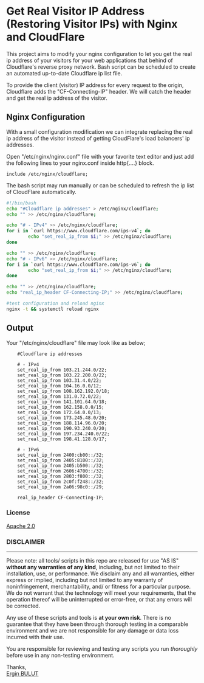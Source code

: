 # Get Real Visitor IP Address (Restoring Visitor IPs) with Nginx and CloudFlare
This project aims to modify your nginx configuration to let you get the real ip address of your visitors for your web applications that behind of Cloudflare's reverse proxy network. Bash script can be scheduled to create an automated up-to-date Cloudflare ip list file.

To provide the client (visitor) IP address for every request to the origin, Cloudflare adds the "CF-Connecting-IP" header. We will catch the header and get the real ip address of the visitor.

## Nginx Configuration
With a small configuration modification we can integrate replacing the real ip address of the visitor instead of getting CloudFlare's load balancers' ip addresses.

Open "/etc/nginx/nginx.conf" file with your favorite text editor and just add the following lines to your nginx.conf inside http{....} block.

```nginx
include /etc/nginx/cloudflare;
```

The bash script may run manually or can be scheduled to refresh the ip list of CloudFlare automatically.
```sh
#!/bin/bash
echo "#Cloudflare ip addresses" > /etc/nginx/cloudflare;
echo "" >> /etc/nginx/cloudflare;

echo "# - IPv4" >> /etc/nginx/cloudflare;
for i in `curl https://www.cloudflare.com/ips-v4`; do
        echo "set_real_ip_from $i;" >> /etc/nginx/cloudflare;
done

echo "" >> /etc/nginx/cloudflare;
echo "# - IPv6" >> /etc/nginx/cloudflare;
for i in `curl https://www.cloudflare.com/ips-v6`; do
        echo "set_real_ip_from $i;" >> /etc/nginx/cloudflare;
done

echo "" >> /etc/nginx/cloudflare;
echo "real_ip_header CF-Connecting-IP;" >> /etc/nginx/cloudflare;

#test configuration and reload nginx
nginx -t && systemctl reload nginx
```

## Output
Your "/etc/nginx/cloudflare" file may look like as below;

```nginx
	#Cloudflare ip addresses

	# - IPv4
	set_real_ip_from 103.21.244.0/22;
	set_real_ip_from 103.22.200.0/22;
	set_real_ip_from 103.31.4.0/22;
	set_real_ip_from 104.16.0.0/12;
	set_real_ip_from 108.162.192.0/18;
	set_real_ip_from 131.0.72.0/22;
	set_real_ip_from 141.101.64.0/18;
	set_real_ip_from 162.158.0.0/15;
	set_real_ip_from 172.64.0.0/13;
	set_real_ip_from 173.245.48.0/20;
	set_real_ip_from 188.114.96.0/20;
	set_real_ip_from 190.93.240.0/20;
	set_real_ip_from 197.234.240.0/22;
	set_real_ip_from 198.41.128.0/17;

	# - IPv6
	set_real_ip_from 2400:cb00::/32;
	set_real_ip_from 2405:8100::/32;
	set_real_ip_from 2405:b500::/32;
	set_real_ip_from 2606:4700::/32;
	set_real_ip_from 2803:f800::/32;
	set_real_ip_from 2c0f:f248::/32;
	set_real_ip_from 2a06:98c0::/29;

	real_ip_header CF-Connecting-IP;

```

### License

[Apache 2.0](http://www.apache.org/licenses/LICENSE-2.0)


### DISCLAIMER
----------
Please note: all tools/ scripts in this repo are released for use "AS IS" **without any warranties of any kind**,
including, but not limited to their installation, use, or performance.  We disclaim any and all warranties, either 
express or implied, including but not limited to any warranty of noninfringement, merchantability, and/ or fitness 
for a particular purpose.  We do not warrant that the technology will meet your requirements, that the operation 
thereof will be uninterrupted or error-free, or that any errors will be corrected.

Any use of these scripts and tools is **at your own risk**.  There is no guarantee that they have been through 
thorough testing in a comparable environment and we are not responsible for any damage or data loss incurred with 
their use.

You are responsible for reviewing and testing any scripts you run *thoroughly* before use in any non-testing 
environment.

Thanks,   
[Ergin BULUT](https://www.erginbulut.com)